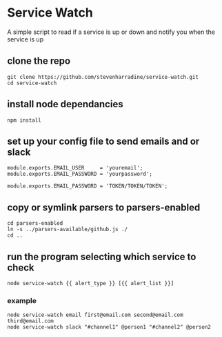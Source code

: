 # Service Watch
A simple script to read if a service is up or down and notify you when the service is up

## clone the repo
```
git clone https://github.com/stevenharradine/service-watch.git
cd service-watch
```

## install node dependancies
```
npm install
```

## set up your config file to send emails and or slack
```
module.exports.EMAIL_USER     = 'youremail';
module.exports.EMAIL_PASSWORD = 'yourpassword';

module.exports.EMAIL_PASSWORD = 'TOKEN/TOKEN/TOKEN';
```

## copy or symlink parsers to parsers-enabled
```
cd parsers-enabled
ln -s ../parsers-available/github.js ./
cd ..
```

## run the program selecting which service to check
```
node service-watch {{ alert_type }} [{{ alert_list }}]
```
### example
```
node service-watch email first@email.com second@email.com third@email.com
node service-watch slack "#channel1" @person1 "#channel2" @person2
```
